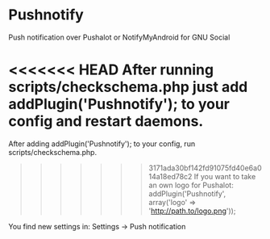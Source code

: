 Pushnotify
==========

Push notification over Pushalot or NotifyMyAndroid for GNU Social

<<<<<<< HEAD
After running scripts/checkschema.php just add addPlugin('Pushnotify'); to your config and restart daemons.
=======
After adding addPlugin('Pushnotify'); to your config, run scripts/checkschema.php.
>>>>>>> 3171ada30bf142fd91075fd40e6a014a18ed78c2
If you want to take an own logo for Pushalot: addPlugin('Pushnotify', array('logo' => 'http://path.to/logo.png'));

You find new settings in:
Settings -> Push notification
